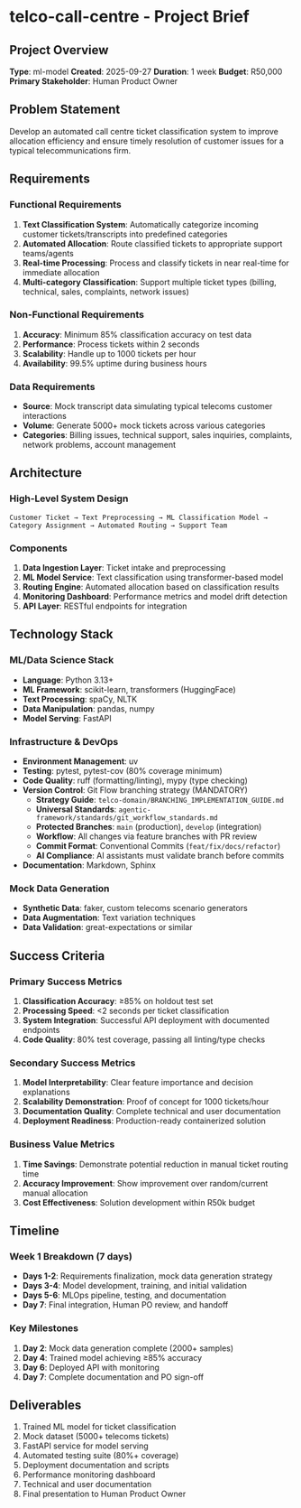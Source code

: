 # telco-call-centre - Project Brief

## Project Overview

**Type**: ml-model
**Created**: 2025-09-27
**Duration**: 1 week
**Budget**: R50,000
**Primary Stakeholder**: Human Product Owner

## Problem Statement

Develop an automated call centre ticket classification system to improve allocation efficiency and ensure timely resolution of customer issues for a typical telecommunications firm.

## Requirements

### Functional Requirements

1. **Text Classification System**: Automatically categorize incoming customer tickets/transcripts into predefined categories
2. **Automated Allocation**: Route classified tickets to appropriate support teams/agents
3. **Real-time Processing**: Process and classify tickets in near real-time for immediate allocation
4. **Multi-category Classification**: Support multiple ticket types (billing, technical, sales, complaints, network issues)

### Non-Functional Requirements

1. **Accuracy**: Minimum 85% classification accuracy on test data
2. **Performance**: Process tickets within 2 seconds
3. **Scalability**: Handle up to 1000 tickets per hour
4. **Availability**: 99.5% uptime during business hours

### Data Requirements

- **Source**: Mock transcript data simulating typical telecoms customer interactions
- **Volume**: Generate 5000+ mock tickets across various categories
- **Categories**: Billing issues, technical support, sales inquiries, complaints, network problems, account management

## Architecture

### High-Level System Design

```text
Customer Ticket → Text Preprocessing → ML Classification Model → Category Assignment → Automated Routing → Support Team
```

### Components

1. **Data Ingestion Layer**: Ticket intake and preprocessing
2. **ML Model Service**: Text classification using transformer-based model
3. **Routing Engine**: Automated allocation based on classification results
4. **Monitoring Dashboard**: Performance metrics and model drift detection
5. **API Layer**: RESTful endpoints for integration

## Technology Stack

### ML/Data Science Stack

- **Language**: Python 3.13+
- **ML Framework**: scikit-learn, transformers (HuggingFace)
- **Text Processing**: spaCy, NLTK
- **Data Manipulation**: pandas, numpy
- **Model Serving**: FastAPI

### Infrastructure & DevOps

- **Environment Management**: uv
- **Testing**: pytest, pytest-cov (80% coverage minimum)
- **Code Quality**: ruff (formatting/linting), mypy (type checking)
- **Version Control**: Git Flow branching strategy (MANDATORY)
  - **Strategy Guide**: `telco-domain/BRANCHING_IMPLEMENTATION_GUIDE.md`
  - **Universal Standards**: `agentic-framework/standards/git_workflow_standards.md`
  - **Protected Branches**: `main` (production), `develop` (integration)
  - **Workflow**: All changes via feature branches with PR review
  - **Commit Format**: Conventional Commits (`feat/fix/docs/refactor`)
  - **AI Compliance**: AI assistants must validate branch before commits
- **Documentation**: Markdown, Sphinx

### Mock Data Generation

- **Synthetic Data**: faker, custom telecoms scenario generators
- **Data Augmentation**: Text variation techniques
- **Data Validation**: great-expectations or similar

## Success Criteria

### Primary Success Metrics

1. **Classification Accuracy**: ≥85% on holdout test set
2. **Processing Speed**: <2 seconds per ticket classification
3. **System Integration**: Successful API deployment with documented endpoints
4. **Code Quality**: 80% test coverage, passing all linting/type checks

### Secondary Success Metrics

1. **Model Interpretability**: Clear feature importance and decision explanations
2. **Scalability Demonstration**: Proof of concept for 1000 tickets/hour
3. **Documentation Quality**: Complete technical and user documentation
4. **Deployment Readiness**: Production-ready containerized solution

### Business Value Metrics

1. **Time Savings**: Demonstrate potential reduction in manual ticket routing time
2. **Accuracy Improvement**: Show improvement over random/current manual allocation
3. **Cost Effectiveness**: Solution development within R50k budget

## Timeline

### Week 1 Breakdown (7 days)

- **Days 1-2**: Requirements finalization, mock data generation strategy
- **Days 3-4**: Model development, training, and initial validation
- **Days 5-6**: MLOps pipeline, testing, and documentation
- **Day 7**: Final integration, Human PO review, and handoff

### Key Milestones

1. **Day 2**: Mock data generation complete (2000+ samples)
2. **Day 4**: Trained model achieving ≥85% accuracy
3. **Day 6**: Deployed API with monitoring
4. **Day 7**: Complete documentation and PO sign-off

## Deliverables

1. Trained ML model for ticket classification
2. Mock dataset (5000+ telecoms tickets)
3. FastAPI service for model serving
4. Automated testing suite (80%+ coverage)
5. Deployment documentation and scripts
6. Performance monitoring dashboard
7. Technical and user documentation
8. Final presentation to Human Product Owner
